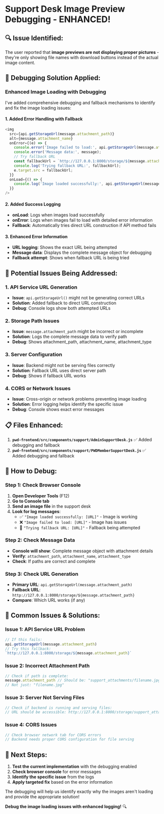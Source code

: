 # Support Desk Image Preview Debugging - ENHANCED!

## 🔍 **Issue Identified:**

The user reported that **image previews are not displaying proper pictures** - they're only showing file names with download buttons instead of the actual image content.

## 🔧 **Debugging Solution Applied:**

### **Enhanced Image Loading with Debugging**

I've added comprehensive debugging and fallback mechanisms to identify and fix the image loading issues:

#### **1. Added Error Handling with Fallback**
```javascript
<img
  src={api.getStorageUrl(message.attachment_path)}
  alt={message.attachment_name}
  onError={(e) => {
    console.error('Image failed to load:', api.getStorageUrl(message.attachment_path));
    console.error('Message data:', message);
    // Try fallback URL
    const fallbackUrl = `http://127.0.0.1:8000/storage/${message.attachment_path}`;
    console.log('Trying fallback URL:', fallbackUrl);
    e.target.src = fallbackUrl;
  }}
  onLoad={() => {
    console.log('Image loaded successfully:', api.getStorageUrl(message.attachment_path));
  }}
/>
```

#### **2. Added Success Logging**
- **onLoad**: Logs when images load successfully
- **onError**: Logs when images fail to load with detailed error information
- **Fallback**: Automatically tries direct URL construction if API method fails

#### **3. Enhanced Error Information**
- **URL logging**: Shows the exact URL being attempted
- **Message data**: Displays the complete message object for debugging
- **Fallback attempt**: Shows when fallback URL is being tried

## 🔧 **Potential Issues Being Addressed:**

### **1. API Service URL Generation**
- **Issue**: `api.getStorageUrl()` might not be generating correct URLs
- **Solution**: Added fallback to direct URL construction
- **Debug**: Console logs show both attempted URLs

### **2. Storage Path Issues**
- **Issue**: `message.attachment_path` might be incorrect or incomplete
- **Solution**: Logs the complete message data to verify path
- **Debug**: Shows attachment_path, attachment_name, attachment_type

### **3. Server Configuration**
- **Issue**: Backend might not be serving files correctly
- **Solution**: Fallback URL uses direct server path
- **Debug**: Shows if fallback URL works

### **4. CORS or Network Issues**
- **Issue**: Cross-origin or network problems preventing image loading
- **Solution**: Error logging helps identify the specific issue
- **Debug**: Console shows exact error messages

## 📋 **Files Enhanced:**

1. **`pwd-frontend/src/components/support/AdminSupportDesk.js`** ✅ Added debugging and fallback
2. **`pwd-frontend/src/components/support/PWDMemberSupportDesk.js`** ✅ Added debugging and fallback

## 🚀 **How to Debug:**

### **Step 1: Check Browser Console**
1. **Open Developer Tools** (F12)
2. **Go to Console tab**
3. **Send an image file** in the support desk
4. **Look for log messages**:
   - ✅ `"Image loaded successfully: [URL]"` - Image is working
   - ❌ `"Image failed to load: [URL]"` - Image has issues
   - 🔄 `"Trying fallback URL: [URL]"` - Fallback being attempted

### **Step 2: Check Message Data**
- **Console will show**: Complete message object with attachment details
- **Verify**: `attachment_path`, `attachment_name`, `attachment_type`
- **Check**: If paths are correct and complete

### **Step 3: Check URL Generation**
- **Primary URL**: `api.getStorageUrl(message.attachment_path)`
- **Fallback URL**: `http://127.0.0.1:8000/storage/${message.attachment_path}`
- **Compare**: Which URL works (if any)

## 🔧 **Common Issues & Solutions:**

### **Issue 1: API Service URL Problem**
```javascript
// If this fails:
api.getStorageUrl(message.attachment_path)
// Try this fallback:
`http://127.0.0.1:8000/storage/${message.attachment_path}`
```

### **Issue 2: Incorrect Attachment Path**
```javascript
// Check if path is complete:
message.attachment_path // Should be: "support_attachments/filename.jpg"
// Not just: "filename.jpg"
```

### **Issue 3: Server Not Serving Files**
```javascript
// Check if backend is running and serving files:
// URL should be accessible: http://127.0.0.1:8000/storage/support_attachments/filename.jpg
```

### **Issue 4: CORS Issues**
```javascript
// Check browser network tab for CORS errors
// Backend needs proper CORS configuration for file serving
```

## 🚀 **Next Steps:**

1. **Test the current implementation** with the debugging enabled
2. **Check browser console** for error messages
3. **Identify the specific issue** from the logs
4. **Apply targeted fix** based on the error information

The debugging will help us identify exactly why the images aren't loading and provide the appropriate solution!

**Debug the image loading issues with enhanced logging!** 🔍
